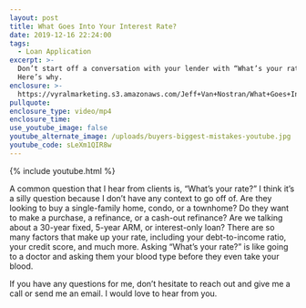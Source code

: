 ```yaml
---
layout: post
title: What Goes Into Your Interest Rate?
date: 2019-12-16 22:24:00
tags:
  - Loan Application
excerpt: >-
  Don’t start off a conversation with your lender with “What’s your rate?”
  Here’s why.
enclosure: >-
  https://vyralmarketing.s3.amazonaws.com/Jeff+Van+Nostran/What+Goes+Into+Your+Interest+Rate_.mp4
pullquote:
enclosure_type: video/mp4
enclosure_time:
use_youtube_image: false
youtube_alternate_image: /uploads/buyers-biggest-mistakes-youtube.jpg
youtube_code: sLeXm1QIR8w
---
```


{% include youtube.html %}

A common question that I hear from clients is, “What’s your rate?” I think it’s a silly question because I don’t have any context to go off of. Are they looking to buy a single-family home, condo, or a townhome? Do they want to make a purchase, a refinance, or a cash-out refinance? Are we talking about a 30-year fixed, 5-year ARM, or interest-only loan? There are so many factors that make up your rate, including your debt-to-income ratio, your credit score, and much more. Asking “What’s your rate?” is like going to a doctor and asking them your blood type before they even take your blood.

If you have any questions for me, don’t hesitate to reach out and give me a call or send me an email. I would love to hear from you.
